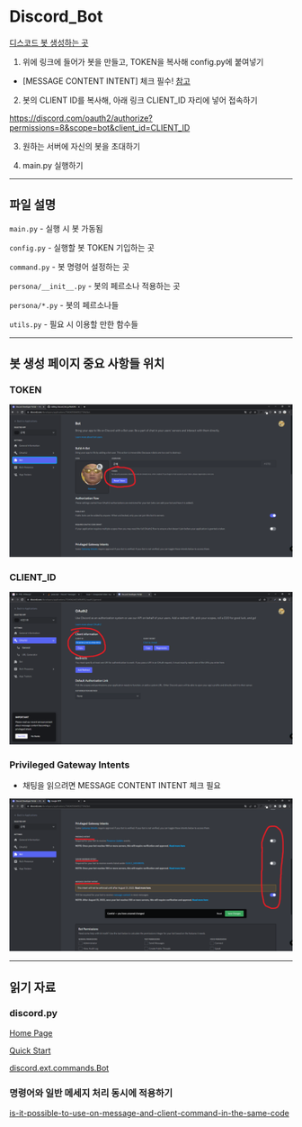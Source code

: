 # Discord_Bot

[디스코드 봇 생성하는 곳](https://discord.com/developers/applications)

1. 위에 링크에 들어가 봇을 만들고, TOKEN을 복사해 config.py에 붙여넣기
- [MESSAGE CONTENT INTENT] 체크 필수! [참고](https://github.com/star14ms/Discord_Bot#privileged-gateway-intents)

2. 봇의 CLIENT ID를 복사해, 아래 링크 CLIENT_ID 자리에 넣어 접속하기

https://discord.com/oauth2/authorize?permissions=8&scope=bot&client_id=CLIENT_ID

3. 원하는 서버에 자신의 봇을 초대하기

4. main.py 실행하기

---

## 파일 설명

`main.py` - 실행 시 봇 가동됨

`config.py` - 실행할 봇 TOKEN 기입하는 곳

`command.py` - 봇 명령어 설정하는 곳

`persona/__init__.py` - 봇의 페르소나 적용하는 곳

`persona/*.py` - 봇의 페르소나들

`utils.py` - 필요 시 이용할 만한 함수들

---

## 봇 생성 페이지 중요 사항들 위치

### TOKEN
![](img/token.png)

### CLIENT_ID
![](img/client_id.png)

### Privileged Gateway Intents
- 채팅을 읽으려면 MESSAGE CONTENT INTENT 체크 필요

![](img/privileged_gateway_intents.png)

---

## 읽기 자료

### discord.py

[Home Page]()

[Quick Start](https://discordpy.readthedocs.io/en/stable/quickstart.html)

[discord.ext.commands.Bot](https://discordpy.readthedocs.io/en/stable/ext/commands/api.html#bots)


### 명령어와 일반 메세지 처리 동시에 적용하기
[is-it-possible-to-use-on-message-and-client-command-in-the-same-code](https://stackoverflow.com/questions/62150817/is-it-possible-to-use-on-message-and-client-command-in-the-same-code)